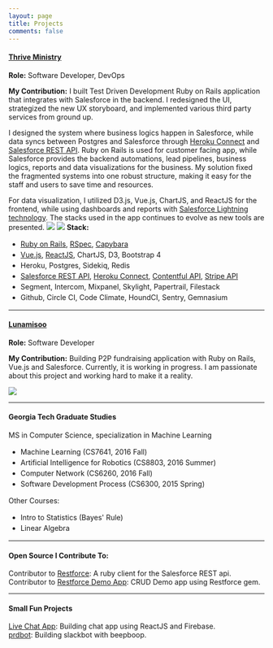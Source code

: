 ```yaml
---
layout: page
title: Projects
comments: false
---
```


#### <a href="https://thriveministry.org" target="_blank">Thrive Ministry</a>

**Role:** Software Developer, DevOps

**My Contribution:** I built Test Driven Development Ruby on Rails application that integrates with Salesforce in the backend. I redesigned the UI, strategized the new UX storyboard, and implemented various third party services from ground up.

I designed the system where business logics happen in Salesforce, while data syncs between Postgres and Salesforce through <a href="https://www.heroku.com/connect" target="_blank">Heroku Connect</a> and <a href="https://developer.salesforce.com/docs/atlas.en-us.api_rest.meta/api_rest/intro_what_is_rest_api.htm" target="_blank">Salesforce REST API</a>. Ruby on Rails is used for customer facing app, while Salesforce provides the backend automations, lead pipelines, business logics, reports and data visualizations for the business.  My solution fixed the fragmented systems into one robust structure, making it easy for the staff and users to save time and resources.

For data visualization, I utilized D3.js, Vue.js, ChartJS, and ReactJS for the frontend, while using dashboards and reports with <a href="https://developer.salesforce.com/lightning" target="_blank">Salesforce Lightning technology</a>.  The stacks used in the app continues to evolve as new tools are presented.
<img src="https://d39ap9yiymgxt8.cloudfront.net/images/thriveministry_app.png" />
<img src="https://d39ap9yiymgxt8.cloudfront.net/images/thrive_salesforce.png" />
**Stack:**
<ul style="line-height: 1.5em;">
  <li><a href="http://rubyonrails.org/" target="_blank">Ruby on Rails</a>, <a href="http://rspec.info/" target="_blank">RSpec</a>, <a href="http://jnicklas.github.io/capybara/" target="_blank">Capybara</a></li>
  <li><a href="https://vuejs.org/" target="_blank">Vue.js</a>, <a href="https://facebook.github.io/react/" target="_blank">ReactJS</a>, ChartJS, D3, Bootstrap 4</li>
  <li>Heroku, Postgres, Sidekiq, Redis</li>
  <li><a
  href="https://developer.salesforce.com/docs/atlas.en-us.api_rest.meta/api_rest/" target="_blank">Salesforce REST API</a>, <a href="https://devcenter.heroku.com/articles/herokuconnect-api" target="_blank">Heroku Connect</a>, <a href="https://www.contentful.com/developers/docs/references/content-delivery-api/" target="_blank">Contentful API</a>, <a href="https://stripe.com/docs/api" target="_blank">Stripe API</a></li>
  <li>Segment, Intercom, Mixpanel, Skylight, Papertrail, Filestack</li>
  <li>Github, Circle CI, Code Climate, HoundCI, Sentry, Gemnasium</li>
</ul>

----

#### <a href="http://lunamisoo.org" target="_blank">Lunamisoo</a>

**Role:** Software Developer

**My Contribution:** Building P2P fundraising application with Ruby on Rails, Vue.js and Salesforce. Currently, it is working in progress. I am passionate about this project and working hard to make it a reality.

<img src="https://d39ap9yiymgxt8.cloudfront.net/images/lunamisoo.png" />

----

#### Georgia Tech Graduate Studies
MS in Computer Science, specialization in Machine Learning

<ul style="line-height: 1.5em;">
  <li>Machine Learning (CS7641, 2016 Fall)</li>
  <li>Artificial Intelligence for Robotics (CS8803, 2016 Summer)</li>
  <li>Computer Network (CS6260, 2016 Fall)</li>
  <li>Software Development Process (CS6300, 2015 Spring)</li>
</ul>

Other Courses:

<ul style="line-height: 1.5em;">
  <li>Intro to Statistics (Bayes' Rule)</li>
  <li>Linear Algebra</li>
</ul>

----

#### Open Source I Contribute To:

Contributor to <a href="https://github.com/ejholmes/restforce" target="_blank">Restforce</a>: A ruby client for the Salesforce REST api.
<br />
Contributor to <a href="https://github.com/restforce/restforce-demo-app" target="_blank">Restforce Demo App</a>: CRUD Demo app using Restforce gem.

----

#### Small Fun Projects

<a href="https://github.com/antwonlee/chat-demo-app-react-firebase" target="_blank">Live Chat App</a>: Building chat app using ReactJS and Firebase.
<br />
<a href="https://github.com/thriveministry/prdbot" target="_blank">prdbot</a>: Building slackbot with beepboop.
